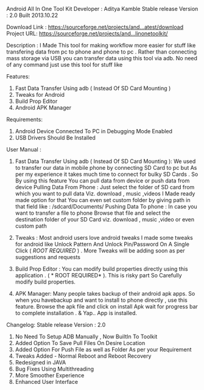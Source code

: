 Android All In One Tool Kit
Developer : Aditya Kamble
Stable release Version : 2.0
Built 2013.10.22

Download Link : https://sourceforge.net/projects/and...atest/download
Project URL: https://sourceforge.net/projects/and...linonetoolkit/

Description :
I Made This tool for making workflow more easier for stuff like
transfering data from pc to phone and phone to pc . Rather than connecting mass storage via USB you can transfer data using
this tool via adb. No need of any command just use this tool for stuff like

Features:
1. Fast Data Transfer Using adb ( Instead Of SD Card Mounting )
2. Tweaks for Android
3. Build Prop Editor
4. Android APK Manager

Requirements:
1. Android Device Connected To PC in Debugging Mode Enabled
2. USB Drivers Should Be Installed

User Manual :
1. Fast Data Transfer Using adb ( Instead Of SD Card Mounting ):
We used to transfer our data in mobile phone by connecting SD Card to pc but As per my experience it takes much time to
connect for bulky SD Cards . So By using this feature You can pull data from device or push data from device
Pulling Data From Phone :
Just select the folder of SD card from which you want to pull data Viz. download , music ,videos I Made ready made option for
that You can even set custom folder by giving path in that field like : /sdcard/Documents/
Pushing Data To phone :
In case you want to transfer a file to phone Browse that file and select the destination folder of your SD Card viz. download ,
music ,video or even custom path

2. Tweaks :
Most android users love android tweaks I made some tweaks for android like Unlock Pattern And Unlock Pin/Password On A
Single Click ( *ROOT REQUIRED* ) . More Tweaks will be adding soon as per suggestions and requests

3. Build Prop Editor :
You can modify build properties directly using this application . ( * ROOT REQUIRED* ). This is risky part So Carefully modify
build properties.

4. APK Manager:
Many people takes backup of their android apk apps. So when you havebackup and want to install to phone directly , use this
feature. Browse the apk file and click on install Apk wait for progress bar to complete installation . & Yap.. App is installed.


Changelog:
Stable release Version : 2.0
1. No Need To Setup ADB Manually , Now BuiltIn To Toolkit
2. Added Option To Save Pull Files On Desire Location
3. Added Option For Push File as well as Folder As per your Requirement
4. Tweaks Added - Normal Reboot and Reboot Recovery
5. Redesigned in JAVA
6. Bug Fixes Using Multithreading
7. More Smoother Experience
8. Enhanced User Interface 